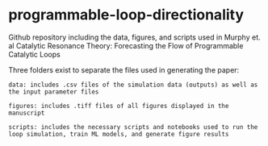# programmable-loop-directionality
Github repository including the data, figures, and scripts used in Murphy et. al Catalytic Resonance Theory: Forecasting the Flow of Programmable Catalytic Loops

Three folders exist to separate the files used in generating the paper:

    data: includes .csv files of the simulation data (outputs) as well as the input parameter files
    
    figures: includes .tiff files of all figures displayed in the manuscript
    
    scripts: includes the necessary scripts and notebooks used to run the loop simulation, train ML models, and generate figure results